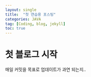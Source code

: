 ```yaml
---
layout: single
title:  "첫 연습용 포스팅"
categories: JAVA 
tag: [Coding, blog, jekyll]
toc: true 
---
```


# 첫 블로그 시작 

매일 커밋을 목표로 
업데이트가 과연 되는지..


